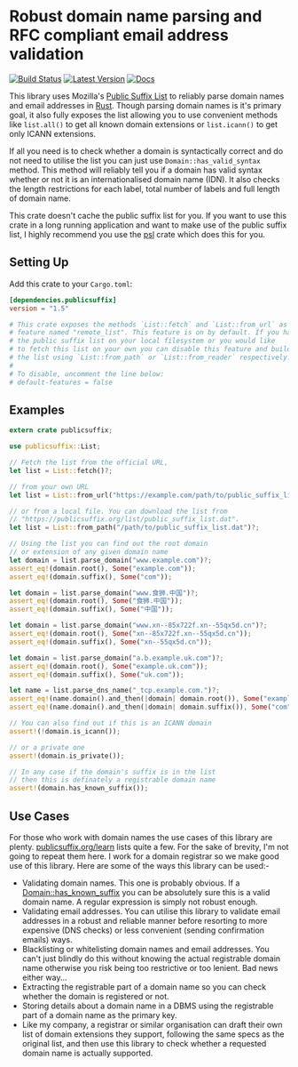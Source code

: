 # Robust domain name parsing and RFC compliant email address validation

[![Build Status](https://travis-ci.org/rushmorem/publicsuffix.svg?branch=master)](https://travis-ci.org/rushmorem/publicsuffix) [![Latest Version](https://img.shields.io/crates/v/publicsuffix.svg)](https://crates.io/crates/publicsuffix) [![Docs](https://docs.rs/publicsuffix/badge.svg)](https://docs.rs/publicsuffix)

This library uses Mozilla's [Public Suffix List](https://publicsuffix.org) to reliably parse domain names and email addresses in [Rust](https://www.rust-lang.org). Though parsing domain names is it's primary goal, it also fully exposes the list allowing you to use convenient methods like `list.all()` to get all known domain extensions or `list.icann()` to get only ICANN extensions.

If all you need is to check whether a domain is syntactically correct and do not need to utilise the list you can just use `Domain::has_valid_syntax` method. This method will reliably tell you if a domain has valid syntax whether or not it is an internationalised domain name (IDN). It also checks the length restrictions for each label, total number of labels and full length of domain name.

This crate doesn't cache the public suffix list for you. If you want to use this crate in a long running application and want to make use of the public suffix list, I highly recommend you use the [psl](https://github.com/rushmorem/psl) crate which does this for you.

## Setting Up

Add this crate to your `Cargo.toml`:

```toml
[dependencies.publicsuffix]
version = "1.5"

# This crate exposes the methods `List::fetch` and `List::from_url` as a
# feature named "remote_list". This feature is on by default. If you have
# the public suffix list on your local filesystem or you would like
# to fetch this list on your own you can disable this feature and build
# the list using `List::from_path` or `List::from_reader` respectively.
#
# To disable, uncomment the line below:
# default-features = false
```

## Examples

```rust
extern crate publicsuffix;

use publicsuffix::List;

// Fetch the list from the official URL,
let list = List::fetch()?;

// from your own URL
let list = List::from_url("https://example.com/path/to/public_suffix_list.dat")?;

// or from a local file. You can download the list from
// "https://publicsuffix.org/list/public_suffix_list.dat".
let list = List::from_path("/path/to/public_suffix_list.dat")?;

// Using the list you can find out the root domain
// or extension of any given domain name
let domain = list.parse_domain("www.example.com")?;
assert_eq!(domain.root(), Some("example.com"));
assert_eq!(domain.suffix(), Some("com"));

let domain = list.parse_domain("www.食狮.中国")?;
assert_eq!(domain.root(), Some("食狮.中国"));
assert_eq!(domain.suffix(), Some("中国"));

let domain = list.parse_domain("www.xn--85x722f.xn--55qx5d.cn")?;
assert_eq!(domain.root(), Some("xn--85x722f.xn--55qx5d.cn"));
assert_eq!(domain.suffix(), Some("xn--55qx5d.cn"));

let domain = list.parse_domain("a.b.example.uk.com")?;
assert_eq!(domain.root(), Some("example.uk.com"));
assert_eq!(domain.suffix(), Some("uk.com"));

let name = list.parse_dns_name("_tcp.example.com.")?;
assert_eq!(name.domain().and_then(|domain| domain.root()), Some("example.com"));
assert_eq!(name.domain().and_then(|domain| domain.suffix()), Some("com"));

// You can also find out if this is an ICANN domain
assert!(!domain.is_icann());

// or a private one
assert!(domain.is_private());

// In any case if the domain's suffix is in the list
// then this is definately a registrable domain name
assert!(domain.has_known_suffix());
```

## Use Cases

For those who work with domain names the use cases of this library are plenty. [publicsuffix.org/learn](https://publicsuffix.org/learn/) lists quite a few. For the sake of brevity, I'm not going to repeat them here. I work for a domain registrar so we make good use of this library. Here are some of the ways this library can be used:-

* Validating domain names. This one is probably obvious. If a [Domain::has_known_suffix](https://docs.rs/publicsuffix/*/publicsuffix/struct.Domain.html#method.has_known_suffix) you can be absolutely sure this is a valid domain name. A regular expression is simply not robust enough.
* Validating email addresses. You can utilise this library to validate email addresses in a robust and reliable manner before resorting to more expensive (DNS checks) or less convenient (sending confirmation emails) ways.
* Blacklisting or whitelisting domain names and email addresses. You can't just blindly do this without knowing the actual registrable domain name otherwise you risk being too restrictive or too lenient. Bad news either way...
* Extracting the registrable part of a domain name so you can check whether the domain is registered or not.
* Storing details about a domain name in a DBMS using the registrable part of a domain name as the primary key.
* Like my company, a registrar or similar organisation can draft their own list of domain extensions they support, following the same specs as the original list, and then use this library to check whether a requested domain name is actually supported.
